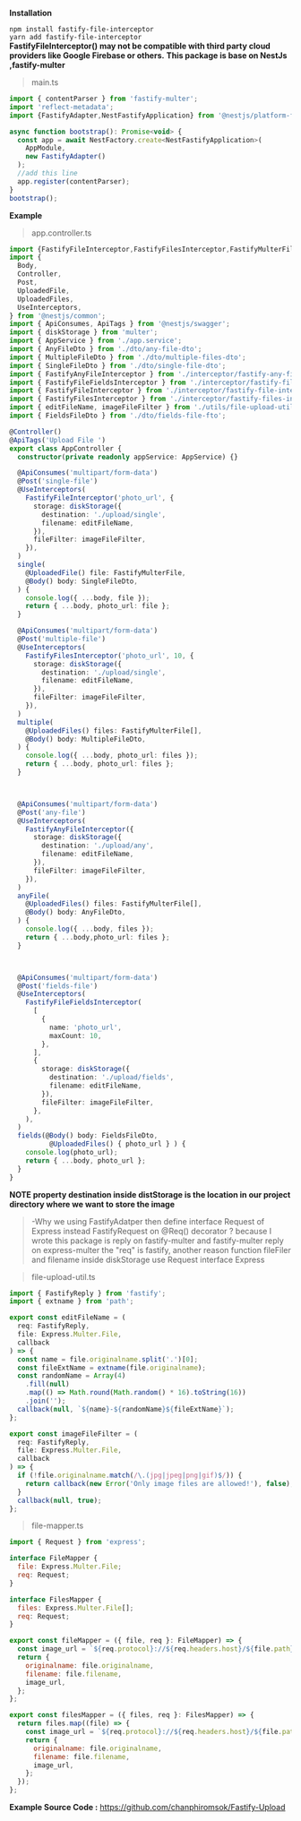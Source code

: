 **Installation**

```npm install fastify-file-interceptor```
</br>
```yarn add fastify-file-interceptor```
</br>
**FastifyFileInterceptor() may not be compatible with third party cloud providers like Google Firebase or others.**
**This package is base on NestJs ,fastify-multer**

>main.ts
```javascript
import { contentParser } from 'fastify-multer';
import 'reflect-metadata';
import {FastifyAdapter,NestFastifyApplication} from '@nestjs/platform-fastify';

async function bootstrap(): Promise<void> {
  const app = await NestFactory.create<NestFastifyApplication>(
    AppModule,
    new FastifyAdapter()
  );
  //add this line
  app.register(contentParser);
}
bootstrap();
```

**Example**
>app.controller.ts
```typescript
import {FastifyFileInterceptor,FastifyFilesInterceptor,FastifyMulterFile,} from "fastify-file-interceptor"
import {
  Body,
  Controller,
  Post,
  UploadedFile,
  UploadedFiles,
  UseInterceptors,
} from '@nestjs/common';
import { ApiConsumes, ApiTags } from '@nestjs/swagger';
import { diskStorage } from 'multer';
import { AppService } from './app.service';
import { AnyFileDto } from './dto/any-file-dto';
import { MultipleFileDto } from './dto/multiple-files-dto';
import { SingleFileDto } from './dto/single-file-dto';
import { FastifyAnyFileInterceptor } from './interceptor/fastify-any-file-interceptor';
import { FastifyFileFieldsInterceptor } from './interceptor/fastify-file-field-interceptor';
import { FastifyFileInterceptor } from './interceptor/fastify-file-interceptor';
import { FastifyFilesInterceptor } from './interceptor/fastify-files-interceptor';
import { editFileName, imageFileFilter } from './utils/file-upload-util';
import { FieldsFileDto } from './dto/fields-file-fto';

@Controller()
@ApiTags('Upload File ')
export class AppController {
  constructor(private readonly appService: AppService) {}

  @ApiConsumes('multipart/form-data')
  @Post('single-file')
  @UseInterceptors(
    FastifyFileInterceptor('photo_url', {
      storage: diskStorage({
        destination: './upload/single',
        filename: editFileName,
      }),
      fileFilter: imageFileFilter,
    }),
  )
  single(
    @UploadedFile() file: FastifyMulterFile,
    @Body() body: SingleFileDto,
  ) {
    console.log({ ...body, file });
    return { ...body, photo_url: file };
  }

  @ApiConsumes('multipart/form-data')
  @Post('multiple-file')
  @UseInterceptors(
    FastifyFilesInterceptor('photo_url', 10, {
      storage: diskStorage({
        destination: './upload/single',
        filename: editFileName,
      }),
      fileFilter: imageFileFilter,
    }),
  )
  multiple(
    @UploadedFiles() files: FastifyMulterFile[],
    @Body() body: MultipleFileDto,
  ) {
    console.log({ ...body, photo_url: files });
    return { ...body, photo_url: files };
  }



  @ApiConsumes('multipart/form-data')
  @Post('any-file')
  @UseInterceptors(
    FastifyAnyFileInterceptor({
      storage: diskStorage({
        destination: './upload/any',
        filename: editFileName,
      }),
      fileFilter: imageFileFilter,
    }),
  )
  anyFile(
    @UploadedFiles() files: FastifyMulterFile[],
    @Body() body: AnyFileDto,
  ) {
    console.log({ ...body, files });
    return { ...body,photo_url: files };
  }



  @ApiConsumes('multipart/form-data')
  @Post('fields-file')
  @UseInterceptors(
    FastifyFileFieldsInterceptor(
      [
        {
          name: 'photo_url',
          maxCount: 10,
        },
      ],
      {
        storage: diskStorage({
          destination: './upload/fields',
          filename: editFileName,
        }),
        fileFilter: imageFileFilter,
      },
    ),
  )
  fields(@Body() body: FieldsFileDto,
          @UploadedFiles() { photo_url } ) {
    console.log(photo_url);
    return { ...body, photo_url };
  }
}

```
**NOTE property destination inside distStorage is the location in our project directory where we want to store the image**
</br>
> -Why we using FastifyAdatper then define interface Request of Express instead FastifyRequest on @Req()  decorator ? because I wrote this package is reply on fastify-multer and fastify-multer reply on express-multer the "req" is fastify,
> another reason function fileFiler and filename inside diskStorage use Request interface Express

>file-upload-util.ts
```javascript
import { FastifyReply } from 'fastify';
import { extname } from 'path';

export const editFileName = (
  req: FastifyReply,
  file: Express.Multer.File,
  callback
) => {
  const name = file.originalname.split('.')[0];
  const fileExtName = extname(file.originalname);
  const randomName = Array(4)
    .fill(null)
    .map(() => Math.round(Math.random() * 16).toString(16))
    .join('');
  callback(null, `${name}-${randomName}${fileExtName}`);
};

export const imageFileFilter = (
  req: FastifyReply,
  file: Express.Multer.File,
  callback
) => {
  if (!file.originalname.match(/\.(jpg|jpeg|png|gif)$/)) {
    return callback(new Error('Only image files are allowed!'), false);
  }
  callback(null, true);
};
```

>file-mapper.ts
```javascript
import { Request } from 'express';

interface FileMapper {
  file: Express.Multer.File;
  req: Request;
}

interface FilesMapper {
  files: Express.Multer.File[];
  req: Request;
}

export const fileMapper = ({ file, req }: FileMapper) => {
  const image_url = `${req.protocol}://${req.headers.host}/${file.path}`;
  return {
    originalname: file.originalname,
    filename: file.filename,
    image_url,
  };
};

export const filesMapper = ({ files, req }: FilesMapper) => {
  return files.map((file) => {
    const image_url = `${req.protocol}://${req.headers.host}/${file.path}`;
    return {
      originalname: file.originalname,
      filename: file.filename,
      image_url,
    };
  });
};
```

**Example Source Code :** <a href="https://github.com/chanphiromsok/Fastify-Upload">https://github.com/chanphiromsok/Fastify-Upload</a>
